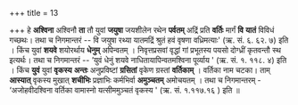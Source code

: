 +++
title = 13

+++
हे **अश्विना** अश्विनौ **ता** तौ युवां **जयुषा** जयशीलेन रथेन **पर्वतम्** अद्रिं प्रति **वर्तिः** मार्गं **वि** **यातं** विविधं गच्छथः। तथा च निगमान्तरं -- वि जयुषा रथ्या यातमद्रिं श्रुतं हवं वृषणा वध्रिमत्याः' (ऋ. सं. ६. ६२. ७) इति । किंच युवां **शयवे** शयोरर्थाय **धेनुम्** अपिन्वतम् । निवृत्तप्रसवां वृद्धां गां प्रभूतस्य पयसो दोग्ध्रीं कृतवन्तौ स्थ इत्यर्थः। तथा च निगमान्तरं -- ’युवं धेनुं शयवे नाधितायापिन्वतमश्विना पूर्व्याय ' (ऋ. सं. १. ११८. ४) इति । किंच **युवं** युवां **वृकस्य** **अन्तः** अनुप्रविष्टां **ग्रसितां** वृकेण ग्रस्तां **वर्तिकाम्** । वर्तिका नाम चटका। ताम् **आस्यात्** वृकस्य मुखात् **शचीभिः** प्रज्ञाभिः कर्मभिर्वा **अमुञ्चतम्** अमोचयतम् । तथा च निगमान्तरम् - ‘अजोहवीदश्विना वर्तिका वामास्नो यत्सीममुञ्चतं वृकस्य ' (ऋ. सं. १.११७.१६ ) इति ॥